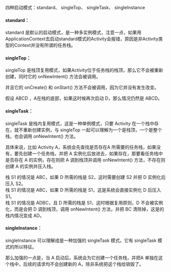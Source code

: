 四种启动模式：standard、 singleTop、 singleTask、 singleInstance  

#### standard：  
standard 是默认的启动模式，是一种多实例模式，注意一点，如果用ApplicationContext去启动standard模式的Activity会报错，原因是非Activity类型的Context并没有所谓的任务栈。

#### singleTop：  
singleTop 是栈顶复用模式，如果Activity位于任务栈的栈顶，那么它不会被重新创建，同时它的 onNewIntent() 方法会被调用。

并且它的 onCreate() 和 onStart() 方法不会被调用，因为它并没有发生改变。

假设 ABCD ，A在栈的底部，如果这时候再次启动 D，那么情况仍然是 ABCD。

#### singleTask：
singleTask 是栈内复用模式，这是一种单例模式，只要 Activity 在一个栈中存在，就不重新创建实例，与 singleTop 一起可以理解为一个是栈顶，一个是整个栈，也会调用 onNewIntent() 方法。

具体来说，比如 Activity A，系统会先查找是否存在A 所需要的任务栈，如果没有，要先创建一个任务栈，并把 A 实例化后放进去，如果存在，那要看任务栈中是否存在 A 的实例，存在则把 A 调到栈顶并调用 onNewIntent() 方法，不存在则创建 A 的实例并压入栈。    

栈 S1 的情况是 ABC，如果 D 所需的栈是 S2，这时需要创建 S2 并把 D 实例化后压入 S2。  
栈 S1 的情况是 ABC，如果 D 所需的栈是 S1，这是系统会直接实例化 D 后压入S1。  
栈 S1 的情况是 ADBC，且 D 所需的栈是 S1，这时根据复用原则，D 不会被实例化，而是会把 D 调到栈顶，调用 onNewIntent() 方法，并把 BC 清除掉，这是的栈内情况变成 AD。  

#### singleInstance：
singleInstance 可以理解成是一种加强的 singleTask 模式。它有 singleTask 模式的所以特征。

那么加强的一点是，当 A 启动后，系统会为它创建一个任务栈，并把A 单独在这个栈中，后续的请求均不会创建新的 A，除非系统把这个栈给销毁了。
